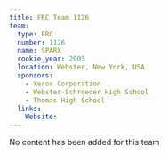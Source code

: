 ```yaml
---
title: FRC Team 1126
team:
  type: FRC
  number: 1126
  name: SPARX
  rookie_year: 2003
  location: Webster, New York, USA
  sponsors:
    - Xerox Corporation
    - Webster-Schroeder High School
    - Thomas High School
  links:
    Website: 
---
```

No content has been added for this team